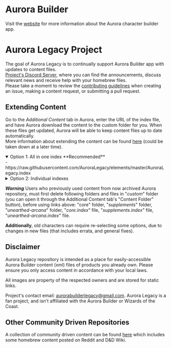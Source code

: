 # Aurora Builder
Visit the [website](http://www.aurorabuilder.com "Aurora Website") for more information about the Aurora character builder app.

# Aurora Legacy Project
The goal of Aurora Legacy is to continually support Aurora Builder app with updates to content files.  <br>
[Project's Discord Server](https://discord.gg/3n5uakXT2a "Project Discord Server"), where you can find the announcements, discuss relevant news and receive help with your homebrew files.  <br>
Please take a moment to review the [contributing guidelines](https://github.com/AuroraLegacy/elements/blob/master/.github/CONTRIBUTING.md) when creating an issue, making a content request, or submitting a pull request.

## Extending Content
Go to the _Additional Content_ tab in Aurora, enter the URL of the index file, and have Aurora download the content to the custom folder for you. When these files get updated, Aurora will be able to keep content files up to date automatically. <br>
More information about extending the content can be found [here](http://aurorabuilder.com/content/ "Additional Content") (could be taken down at a later time).

<details open>
  <summary>Option 1: All in one index **Recommended**</summary>
  - https://raw.githubusercontent.com/AuroraLegacy/elements/master/AuroraLegacy.index
</details>

<details>
  <summary>Option 2: Individual indexes</summary>
  - https://raw.githubusercontent.com/AuroraLegacy/elements/master/core.index **(Required)**
  - https://raw.githubusercontent.com/AuroraLegacy/elements/master/supplements.index **(Requires Core)**
  - https://raw.githubusercontent.com/AuroraLegacy/elements/master/unearthed-arcana.index **(Requires Core)**
  - https://raw.githubusercontent.com/AuroraLegacy/elements/master/collab.index **(Requires Core)**
</details>

_**Warning**_ Users who previously used content from now archived Aurora repository, must first delete following folders and files in "_custom_" folder (you can open it through the Additional Content tab's "Content Folder" button), before using links above: "core" folder, "_supplements_" folder, "_unearthed-arcana_" folder, "_core.index_" file, "_supplements.index_" file, "_unearthed-arcana.index_" file.

**Additionally**, old characters can require re-selecting some options, due to changes in new files (that includes errata, and general fixes).

## Disclaimer
Aurora Legacy repository is intended as a place for easily-accessible Aurora Builder content (xml) files of products you already own. Please ensure you only access content in accordance with your local laws.

All images are property of the respected owners and are stored for static links.

Project's contact email: aurorabuilderlegacy@gmail.com. Aurora Legacy is a fan project, and isn't affiliated with the Aurora Builder or Wizards of the Coast.

## Other Community Driven Repositories
A collection of community driven content can be found [here](https://github.com/community-elements "Community Elements") which includes some homebrew content posted on Reddit and D&D Wiki.

